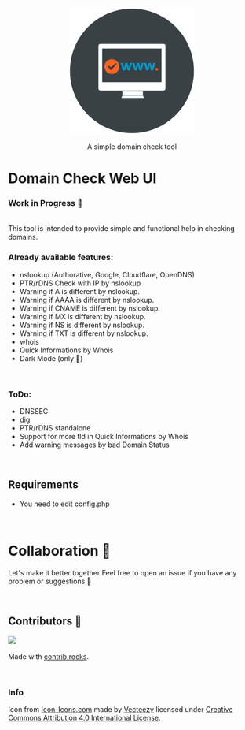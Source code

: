 <p align="center"><img src="./assets/window-domain_icon-icons.com_52810.png" width="256"></p>
<p align="center">A simple domain check tool</p>  

# Domain Check Web UI

### Work in Progress 🎏
</br>
This tool is intended to provide simple and functional help in checking domains. 

</br>

### Already available features:
- nslookup (Authorative, Google, Cloudflare, OpenDNS)
- PTR/rDNS Check with IP by nslookup
- Warning if A is different by nslookup.
- Warning if AAAA is different by nslookup.
- Warning if CNAME is different by nslookup.
- Warning if MX is different by nslookup.
- Warning if NS is different by nslookup.
- Warning if TXT is different by nslookup.
- whois
- Quick Informations by Whois
- Dark Mode (only 🤗)  

</br>

### ToDo:
- DNSSEC
- dig
- PTR/rDNS standalone
- Support for more tld in Quick Informations by Whois
- Add warning messages by bad Domain Status

</br>

## Requirements
- You need to edit config.php

</br>

# Collaboration 👥

Let's make it better together 
Feel free to open an issue if you have any problem or suggestions 🤍

</br>

## Contributors 🎎

<a href="https://github.com/Truemmerer/domain_check_web_ui/graphs/contributors">
  <img src="https://contrib.rocks/image?repo=Truemmerer/domain_check_web_ui" />
</a>

Made with [contrib.rocks](https://contrib.rocks).

</br>

### Info
Icon from [Icon-Icons.com](https://icon-icons.com/icon/window-domain-www/52810) made by [Vecteezy](https://icon-icons.com/users/49oaZ80LDyqHrUI3wINLc/icon-sets/) licensed under <a rel="license" href="http://creativecommons.org/licenses/by/4.0/">Creative Commons Attribution 4.0 International License</a>.
